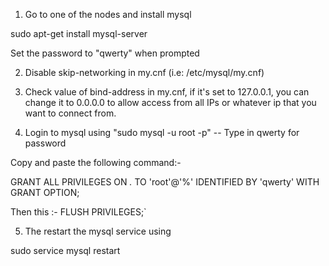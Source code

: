 1) Go to one of the nodes and install mysql

  sudo apt-get install mysql-server

Set the password to "qwerty" when prompted

2) Disable skip-networking in my.cnf (i.e: /etc/mysql/my.cnf)

3) Check value of bind-address in my.cnf, if it's set to 127.0.0.1, you can change it to 0.0.0.0 to allow access from all IPs or whatever ip that you want to connect from.

4) Login to mysql using "sudo mysql -u root -p" -- Type in qwerty for password

Copy and paste the following command:-

GRANT ALL PRIVILEGES ON *.* TO 'root'@'%'
    IDENTIFIED BY 'qwerty'
    WITH GRANT OPTION;
    
Then this :- 
FLUSH PRIVILEGES;`


5) The restart the mysql service using

sudo service mysql restart
